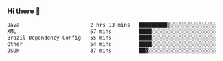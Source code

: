 ### Hi there 👋

<!--START_SECTION:waka-->

```txt
Java                       2 hrs 13 mins   █████████▒░░░░░░░░░░░░░░░   37.76 %
XML                        57 mins         ████░░░░░░░░░░░░░░░░░░░░░   16.33 %
Brazil Dependency Config   55 mins         ████░░░░░░░░░░░░░░░░░░░░░   15.83 %
Other                      54 mins         ████░░░░░░░░░░░░░░░░░░░░░   15.55 %
JSON                       37 mins         ██▓░░░░░░░░░░░░░░░░░░░░░░   10.76 %
```

<!--END_SECTION:waka-->

<!--
**jerry-shao/jerry-shao** is a ✨ _special_ ✨ repository because its `README.md` (this file) appears on your GitHub profile.

Here are some ideas to get you started:

- 🔭 I’m currently working on ...
- 🌱 I’m currently learning ...
- 👯 I’m looking to collaborate on ...
- 🤔 I’m looking for help with ...
- 💬 Ask me about ...
- 📫 How to reach me: ...
- 😄 Pronouns: ...
- ⚡ Fun fact: ...
-->
